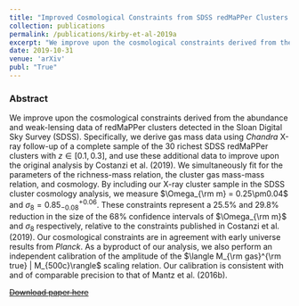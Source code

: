 ```yaml
---
title: "Improved Cosmological Constraints from SDSS redMaPPer Clusters via X-ray Follow-up of a Complete Subsample of Systems"
collection: publications
permalink: /publications/kirby-et-al-2019a
excerpt: "We improve upon the cosmological constraints derived from the abundance and weak-lensing data of redMaPPer clusters detected in the Sloan Digital Sky Survey (SDSS).  Specifically, we derive gas mass data using *Chandra* X-ray follow-up of a complete sample of the 30 richest SDSS redMaPPer clusters with $z\in[0.1,0.3]$, and use these additional data to improve upon the original analysis by Costanzi et al. (2019). We simultaneously fit for the parameters of the richness-mass relation, the cluster gas mass-mass relation, and cosmology. By including our X-ray cluster sample in the SDSS cluster cosmology analysis, we measure $\Omega_{\rm m} = 0.25\pm0.04$ and $\sigma_8 = 0.85^{+0.06}_{-0.08}$. These constraints represent a 25.5% and 29.8% reduction in the size of the 68% confidence intervals of $\Omega_{\rm m}$ and $\sigma_8$ respectively, relative to the constraints published in Costanzi et al. (2019). Our cosmological constraints are in agreement with early universe results from *Planck*.  As a byproduct of our analysis, we also perform an independent calibration of the amplitude of the $\langle M_{\rm gas}^{\rm true} | M_{500c}\rangle$ scaling relation.  Our calibration is consistent with and of comparable precision to that of Mantz et al. (2016b)."
date: 2019-10-31
venue: 'arXiv'
publ: "True"
---
```


### Abstract
We improve upon the cosmological constraints derived from the abundance and weak-lensing data of redMaPPer clusters detected in the Sloan Digital Sky Survey (SDSS).  Specifically, we derive gas mass data using *Chandra* X-ray follow-up of a complete sample of the 30 richest SDSS redMaPPer clusters with $z\in[0.1,0.3]$, and use these additional data to improve upon the original analysis by Costanzi et al. (2019). We simultaneously fit for the parameters of the richness-mass relation, the cluster gas mass-mass relation, and cosmology. By including our X-ray cluster sample in the SDSS cluster cosmology analysis, we measure $\Omega_{\rm m} = 0.25\pm0.04$ and $\sigma_8 = 0.85^{+0.06}_{-0.08}$. These constraints represent a 25.5% and 29.8% reduction in the size of the 68% confidence intervals of $\Omega_{\rm m}$ and $\sigma_8$ respectively, relative to the constraints published in Costanzi et al. (2019). Our cosmological constraints are in agreement with early universe results from *Planck*.  As a byproduct of our analysis, we also perform an independent calibration of the amplitude of the $\langle M_{\rm gas}^{\rm true} | M_{500c}\rangle$ scaling relation.  Our calibration is consistent with and of comparable precision to that of Mantz et al. (2016b).

[~~Download paper here~~](https://ui.adsabs.harvard.edu/#abs/arXiv:1910.13548)